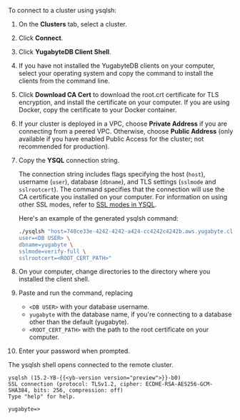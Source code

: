 <!--
+++
private = true
+++
-->

To connect to a cluster using ysqlsh:

1. On the **Clusters** tab, select a cluster.
1. Click **Connect**.
1. Click **YugabyteDB Client Shell**.
1. If you have not installed the YugabyteDB clients on your computer, select your operating system and copy the command to install the clients from the command line.
1. Click **Download CA Cert** to download the root.crt certificate for TLS encryption, and install the certificate on your computer. If you are using Docker, copy the certificate to your Docker container.
1. If your cluster is deployed in a VPC, choose **Private Address** if you are connecting from a peered VPC. Otherwise, choose **Public Address** (only available if you have enabled Public Access for the cluster; not recommended for production).
1. Copy the **YSQL** connection string.

    The connection string includes flags specifying the host (`host`), username (`user`), database (`dbname`), and TLS settings (`sslmode` and `sslrootcert`). The command specifies that the connection will use the CA certificate you installed on your computer. For information on using other SSL modes, refer to [SSL modes in YSQL](/preview/yugabyte-cloud/cloud-secure-clusters/cloud-authentication/#ssl-modes-in-ysql).

    Here's an example of the generated ysqlsh command:

    ```sh
    ./ysqlsh "host=740ce33e-4242-4242-a424-cc4242c4242b.aws.yugabyte.cloud \
    user=<DB USER> \
    dbname=yugabyte \
    sslmode=verify-full \
    sslrootcert=<ROOT_CERT_PATH>"
    ```

1. On your computer, change directories to the directory where you installed the client shell.
1. Paste and run the command, replacing

    - `<DB USER>` with your database username.
    - `yugabyte` with the database name, if you're connecting to a database other than the default (yugabyte).
    - `<ROOT_CERT_PATH>` with the path to the root certificate on your computer.

1. Enter your password when prompted.

The ysqlsh shell opens connected to the remote cluster.

```output
ysqlsh (15.2-YB-{{<yb-version version="preview">}}-b0)
SSL connection (protocol: TLSv1.2, cipher: ECDHE-RSA-AES256-GCM-SHA384, bits: 256, compression: off)
Type "help" for help.

yugabyte=>
```

<!-- markdownlint-disable-file MD041 -->
